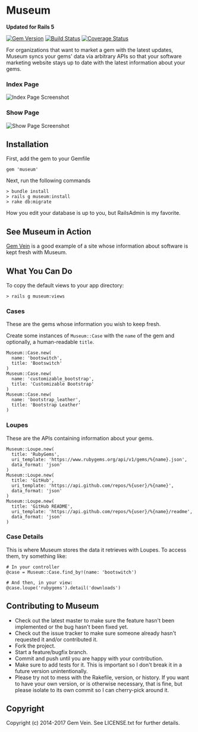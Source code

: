 # Museum

**Updated for Rails 5**

[![Gem Version](https://badge.fury.io/rb/museum.svg)](http://badge.fury.io/rb/museum)
[![Build Status](https://travis-ci.org/gemvein/museum.svg)](https://travis-ci.org/gemvein/museum)
[![Coverage Status](https://coveralls.io/repos/gemvein/museum/badge.png)](https://coveralls.io/r/gemvein/museum)

For organizations that want to market a gem with the latest updates, Museum syncs your gems' data via arbitrary APIs so that your software marketing website stays up to date with the latest information about your gems.

### Index Page
![Index Page Screenshot](http://gemvein.com/assets/screenshots/museum-cases-index.png)

### Show Page
![Show Page Screenshot](http://gemvein.com/assets/screenshots/museum-cases-show.png)

## Installation

First, add the gem to your Gemfile

    gem 'museum'

Next, run the following commands

    > bundle install
    > rails g museum:install
    > rake db:migrate

How you edit your database is up to you, but RailsAdmin is my favorite.

## See Museum in Action
[Gem Vein](http://www.gemvein.com) is a good example of a site whose information about software is kept fresh with Museum.

## What You Can Do

To copy the default views to your app directory:

    > rails g museum:views
    
### Cases

These are the gems whose information you wish to keep fresh.

Create some instances of `Museum::Case` with the `name` of the gem and optionally, a human-readable `title`.

    Museum::Case.new(
      name: 'bootswitch',
      title: 'Bootswitch'
    )
    Museum::Case.new(
      name: 'customizable_bootstrap',
      title: 'Customizable Bootstrap'
    )
    Museum::Case.new(
      name: 'bootstrap_leather',
      title: 'Bootstrap Leather'
    )

### Loupes

These are the APIs containing information about your gems.

    Museum::Loupe.new(
      title: 'RubyGems',
      uri_template: 'https://www.rubygems.org/api/v1/gems/%{name}.json',
      data_format: 'json'
    )
    Museum::Loupe.new(
      title: 'GitHub',
      uri_template: 'https://api.github.com/repos/%{user}/%{name}',
      data_format: 'json'
    )
    Museum::Loupe.new(
      title: 'GitHub README',
      uri_template: 'https://api.github.com/repos/%{user}/%{name}/readme',
      data_format: 'json'
    )
    
### Case Details
This is where Museum stores the data it retrieves with Loupes. To access them, try something like:

    # In your controller
    @case = Museum::Case.find_by!(name: 'bootswitch')
    
    # And then, in your view:
    @case.loupe('rubygems').detail('downloads')

## Contributing to Museum

* Check out the latest master to make sure the feature hasn't been implemented or the bug hasn't been fixed yet.
* Check out the issue tracker to make sure someone already hasn't requested it and/or contributed it.
* Fork the project.
* Start a feature/bugfix branch.
* Commit and push until you are happy with your contribution.
* Make sure to add tests for it. This is important so I don't break it in a future version unintentionally.
* Please try not to mess with the Rakefile, version, or history. If you want to have your own version, or is otherwise necessary, that is fine, but please isolate to its own commit so I can cherry-pick around it.

## Copyright

Copyright (c) 2014-2017 Gem Vein. See LICENSE.txt for further details.

